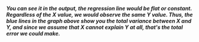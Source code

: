 ##### You can see it in the output, the regression line would be flat or constant. Regardless of the X value, we would observe the same Y value. Thus, the blue lines in the graph above show you the total variance between X and Y, and since we assume that X cannot explain Y at all, that's the total error we could make. 